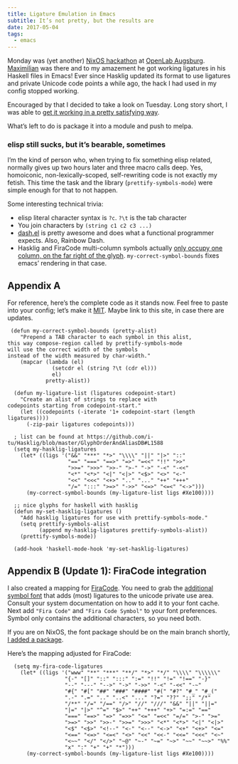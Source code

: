 ```yaml
---
title: Ligature Emulation in Emacs
subtitle: It’s not pretty, but the results are
date: 2017-05-04
tags:
  - emacs
---
```


Monday was (yet another)
[NixOS hackathon][hackathon] at [OpenLab Augsburg][ola].
[Maximilian][mhuber] was there and to my amazement
he got working ligatures in his Haskell files in Emacs! Ever since Hasklig
updated its format to use ligatures and private Unicode code points a while ago,
the hack I had used in my config stopped working.

Encouraged by that I decided to take a look on Tuesday. Long story short, I was
able to [get it working in a pretty satisfying way][done].

[hackathon]: https://www.meetup.com/Munich-NixOS-Meetup/events/239077247/
[mhuber]: https://github.com/maximilianhuber
[ola]: https://openlab-augsburg.de
[done]: https://github.com/i-tu/Hasklig/issues/84#issuecomment-298803495

What’s left to do is package it into a module and push to melpa.


### elisp still sucks, but it’s bearable, sometimes

I’m the kind of person who, when trying to fix something elisp related, normally
gives up two hours later and three macro calls deep. Yes, homoiconic,
non-lexically-scoped, self-rewriting code is not exactly my fetish.
This time the task and the library (`prettify-symbols-mode`) were simple enough
for that to not happen.

Some interesting technical trivia:

- elisp literal character syntax is `?c`. `?\t` is the tab character
- You join characters by `(string c1 c2 c3 ...)`
- [dash.el][dash] is pretty awesome and does what a functional programmer
  expects. Also, Rainbow Dash.
- Hasklig and FiraCode multi-column symbols actually [only occupy one column, on
  the far right of the glyph][glyph]. `my-correct-symbol-bounds` fixes emacs’
  rendering in that case.


[dash]: https://github.com/magnars/dash.el
[glyph]: https://github.com/tonsky/FiraCode/issues/211#issuecomment-239082368


## Appendix A

For reference, here’s the complete code as it stands now. Feel free to paste
into your config; let’s make it [MIT][mit]. Maybe link to this site, in case there are
updates.

[mit]: https://opensource.org/licenses/MIT

```elisp
 (defun my-correct-symbol-bounds (pretty-alist)
    "Prepend a TAB character to each symbol in this alist,
this way compose-region called by prettify-symbols-mode
will use the correct width of the symbols
instead of the width measured by char-width."
    (mapcar (lambda (el)
              (setcdr el (string ?\t (cdr el)))
              el)
            pretty-alist))

  (defun my-ligature-list (ligatures codepoint-start)
    "Create an alist of strings to replace with
codepoints starting from codepoint-start."
    (let ((codepoints (-iterate '1+ codepoint-start (length ligatures))))
      (-zip-pair ligatures codepoints)))

  ; list can be found at https://github.com/i-tu/Hasklig/blob/master/GlyphOrderAndAliasDB#L1588
  (setq my-hasklig-ligatures
    (let* ((ligs '("&&" "***" "*>" "\\\\" "||" "|>" "::"
                   "==" "===" "==>" "=>" "=<<" "!!" ">>"
                   ">>=" ">>>" ">>-" ">-" "->" "-<" "-<<"
                   "<*" "<*>" "<|" "<|>" "<$>" "<>" "<-"
                   "<<" "<<<" "<+>" ".." "..." "++" "+++"
                   "/=" ":::" ">=>" "->>" "<=>" "<=<" "<->")))
      (my-correct-symbol-bounds (my-ligature-list ligs #Xe100))))

  ;; nice glyphs for haskell with hasklig
  (defun my-set-hasklig-ligatures ()
    "Add hasklig ligatures for use with prettify-symbols-mode."
    (setq prettify-symbols-alist
          (append my-hasklig-ligatures prettify-symbols-alist))
    (prettify-symbols-mode))

  (add-hook 'haskell-mode-hook 'my-set-hasklig-ligatures)
```

## Appendix B (Update 1): FiraCode integration

I also created a mapping for [FiraCode][fira]. You need to grab the [additional
symbol font][symbol] that adds (most) ligatures to the unicode private use area.
Consult your system documentation on how to add it to your font cache.
Next add `"Fira Code"` and `"Fira Code Symbol"` to your font preferences. Symbol
only contains the additional characters, so you need both.

If you are on NixOS, the font package should be on the main branch shortly, [I
added a package][symbol-pkg].

[fira]: https://github.com/tonsky/FiraCode/
[symbol]: https://github.com/tonsky/FiraCode/issues/211#issuecomment-239058632
[symbol-pkg]: https://github.com/NixOS/nixpkgs/pull/25517

Here’s the mapping adjusted for FiraCode:

```elisp
  (setq my-fira-code-ligatures
    (let* ((ligs '("www" "**" "***" "**/" "*>" "*/" "\\\\" "\\\\\\"
                  "{-" "[]" "::" ":::" ":=" "!!" "!=" "!==" "-}"
                  "--" "---" "-->" "->" "->>" "-<" "-<<" "-~"
                  "#{" "#[" "##" "###" "####" "#(" "#?" "#_" "#_("
                  ".-" ".=" ".." "..<" "..." "?=" "??" ";;" "/*"
                  "/**" "/=" "/==" "/>" "//" "///" "&&" "||" "||="
                  "|=" "|>" "^=" "$>" "++" "+++" "+>" "=:=" "=="
                  "===" "==>" "=>" "=>>" "<=" "=<<" "=/=" ">-" ">="
                  ">=>" ">>" ">>-" ">>=" ">>>" "<*" "<*>" "<|" "<|>"
                  "<$" "<$>" "<!--" "<-" "<--" "<->" "<+" "<+>" "<="
                  "<==" "<=>" "<=<" "<>" "<<" "<<-" "<<=" "<<<" "<~"
                  "<~~" "</" "</>" "~@" "~-" "~=" "~>" "~~" "~~>" "%%"
                  "x" ":" "+" "+" "*")))
      (my-correct-symbol-bounds (my-ligature-list ligs #Xe100))))
```
